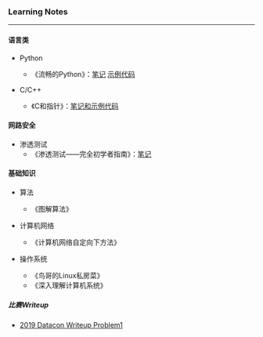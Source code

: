 ### Learning Notes
----

#### 语言类

- Python
    + 《流畅的Python》：[笔记](https://github.com/caoyihuai2/LearingNotes/blob/master/Python/Fluent_Python.md) [示例代码](https://github.com/caoyihuai2/Fluent_Python)

- C/C++
    + 《C和指针》：[笔记和示例代码](https://github.com/caoyihuai2/Pointer-On-C)


#### 网路安全

- 渗透测试
    + 《渗透测试——完全初学者指南》：[笔记](https://github.com/caoyihuai2/LearingNotes/blob/master/Penetration_Testing/Penetration_Testing_A_Hands-On_Introduction_to_Hacking.md)

#### 基础知识

- 算法
    + 《图解算法》

- 计算机网络
    + 《计算机网络自定向下方法》

- 操作系统
    + 《鸟哥的Linux私房菜》
    + 《深入理解计算机系统》

##### 比赛Writeup

- [2019 Datacon Writeup Problem1](https://github.com/caoyihuai2/LearingNotes/tree/master/Datacon2019)